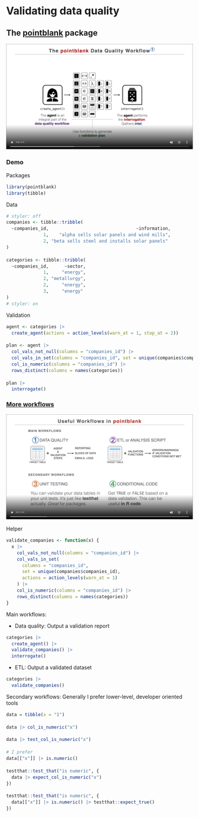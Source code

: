 
# Validating data quality

## The [pointblank](https://rich-iannone.github.io/pointblank/) package

![](data-validation-workflow.png)

### Demo

Packages

``` r
library(pointblank)
library(tibble)
```

Data

``` r
# styler: off
companies <- tibble::tribble(
  ~companies_id,                                 ~information,
              1,    "alpha sells solar panels and wind mills",
              2, "beta sells steel and installs solar panels"
)

categories <- tibble::tribble(
  ~companies_id,      ~sector,
              1,     "energy",
              2, "metallurgy",
              2,     "energy",
              3,     "energy"
)
# styler: on
```

Validation

``` r
agent <- categories |>
  create_agent(actions = action_levels(warn_at = 1, stop_at = 2))

plan <- agent |>
  col_vals_not_null(columns = "companies_id") |>
  col_vals_in_set(columns = "companies_id", set = unique(companies$companies_id)) |>
  col_is_numeric(columns = "companies_id") |>
  rows_distinct(columns = names(categories))

plan |>
  interrogate()
```

### [More workflows](https://rich-iannone.github.io/pointblank/articles/validation_workflows.html)

![](all-workflows.png)

Helper

``` r
validate_companies <- function(x) {
  x |>
    col_vals_not_null(columns = "companies_id") |>
    col_vals_in_set(
      columns = "companies_id", 
      set = unique(companies$companies_id),
      actions = action_levels(warn_at = 1)
    ) |>
    col_is_numeric(columns = "companies_id") |>
    rows_distinct(columns = names(categories))
}
```

Main workflows:

-   Data quality: Output a validation report

``` r
categories |> 
  create_agent() |> 
  validate_companies() |> 
  interrogate()
```

-   ETL: Output a validated dataset

``` r
categories |> 
  validate_companies()
```

Secondary workflows: Generally I prefer lower-level, developer oriented
tools

``` r
data = tibble(x = "1")

data |> col_is_numeric("x")

data |> test_col_is_numeric("x")

# I prefer
data[["x"]] |> is.numeric()

testthat::test_that("is numeric", {
  data |> expect_col_is_numeric("x")
})

testthat::test_that("is numeric", {
  data[["x"]] |> is.numeric() |> testthat::expect_true()
})
```
